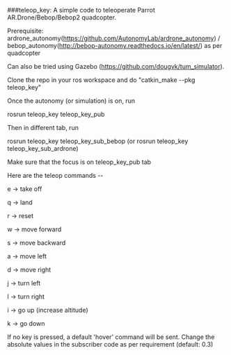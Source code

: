 ###teleop_key: A simple code to teleoperate Parrot AR.Drone/Bebop/Bebop2 quadcopter.

Prerequisite: ardrone_autonomy(https://github.com/AutonomyLab/ardrone_autonomy) / bebop_autonomy(http://bebop-autonomy.readthedocs.io/en/latest/) as per quadcopter

Can also be tried using Gazebo (https://github.com/dougvk/tum_simulator).

Clone the repo in your ros workspace and do "catkin_make --pkg teleop_key"

Once the autonomy (or simulation) is on, run

rosrun teleop_key teleop_key_pub

Then in different tab, run

rosrun teleop_key teleop_key_sub_bebop (or rosrun teleop_key teleop_key_sub_ardrone)

Make sure that the focus is on teleop_key_pub tab

Here are the teleop commands --

e -> take off

q -> land

r -> reset

w -> move forward

s -> move backward

a -> move left

d -> move right

j -> turn left

l -> turn right

i -> go up (increase altitude)

k -> go down

If no key is pressed, a default 'hover' command will be sent. Change the absolute values in the subscriber code as per requirement (default: 0.3)
